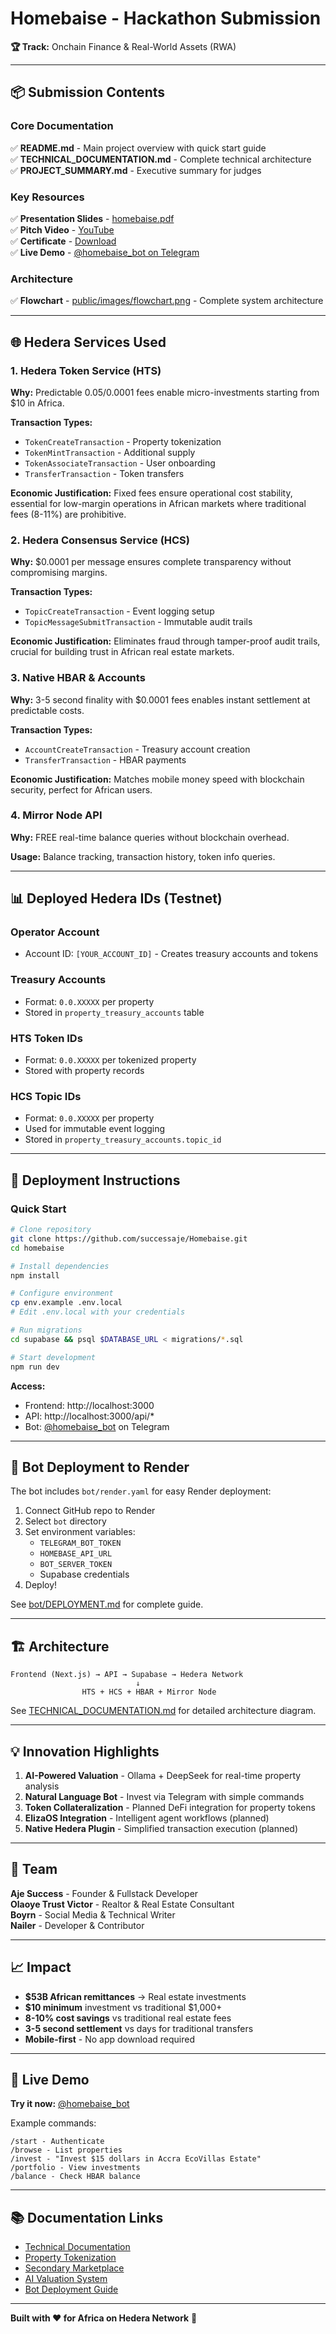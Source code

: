 # Homebaise - Hackathon Submission

**🏆 Track:** Onchain Finance & Real-World Assets (RWA)

---

## 📦 Submission Contents

### Core Documentation
✅ **README.md** - Main project overview with quick start guide  
✅ **TECHNICAL_DOCUMENTATION.md** - Complete technical architecture  
✅ **PROJECT_SUMMARY.md** - Executive summary for judges  

### Key Resources
✅ **Presentation Slides** - [homebaise.pdf](homebaise.pdf)  
✅ **Pitch Video** - [YouTube](https://youtu.be/YH5-hDscbrM)  
✅ **Certificate** - [Download](cert/886eb452-88f0-489e-9772-b9605d6ba2ae.pdf)  
✅ **Live Demo** - [@homebaise_bot on Telegram](https://t.me/homebaise_bot)  

### Architecture
✅ **Flowchart** - [public/images/flowchart.png](public/images/flowchart.png) - Complete system architecture  

---

## 🌐 Hedera Services Used

### 1. Hedera Token Service (HTS)
**Why:** Predictable $0.05/$0.0001 fees enable micro-investments starting from $10 in Africa.

**Transaction Types:**
- `TokenCreateTransaction` - Property tokenization
- `TokenMintTransaction` - Additional supply
- `TokenAssociateTransaction` - User onboarding
- `TransferTransaction` - Token transfers

**Economic Justification:** Fixed fees ensure operational cost stability, essential for low-margin operations in African markets where traditional fees (8-11%) are prohibitive.

### 2. Hedera Consensus Service (HCS)
**Why:** $0.0001 per message ensures complete transparency without compromising margins.

**Transaction Types:**
- `TopicCreateTransaction` - Event logging setup
- `TopicMessageSubmitTransaction` - Immutable audit trails

**Economic Justification:** Eliminates fraud through tamper-proof audit trails, crucial for building trust in African real estate markets.

### 3. Native HBAR & Accounts
**Why:** 3-5 second finality with $0.0001 fees enables instant settlement at predictable costs.

**Transaction Types:**
- `AccountCreateTransaction` - Treasury account creation
- `TransferTransaction` - HBAR payments

**Economic Justification:** Matches mobile money speed with blockchain security, perfect for African users.

### 4. Mirror Node API
**Why:** FREE real-time balance queries without blockchain overhead.

**Usage:** Balance tracking, transaction history, token info queries.

---

## 📊 Deployed Hedera IDs (Testnet)

### Operator Account
- Account ID: `[YOUR_ACCOUNT_ID]` - Creates treasury accounts and tokens

### Treasury Accounts
- Format: `0.0.XXXXX` per property
- Stored in `property_treasury_accounts` table

### HTS Token IDs
- Format: `0.0.XXXXX` per tokenized property
- Stored with property records

### HCS Topic IDs
- Format: `0.0.XXXXX` per property
- Used for immutable event logging
- Stored in `property_treasury_accounts.topic_id`

---

## 🚀 Deployment Instructions

### Quick Start

```bash
# Clone repository
git clone https://github.com/successaje/Homebaise.git
cd homebaise

# Install dependencies
npm install

# Configure environment
cp env.example .env.local
# Edit .env.local with your credentials

# Run migrations
cd supabase && psql $DATABASE_URL < migrations/*.sql

# Start development
npm run dev
```

**Access:**
- Frontend: http://localhost:3000
- API: http://localhost:3000/api/*
- Bot: [@homebaise_bot](https://t.me/homebaise_bot) on Telegram

---

## 🤖 Bot Deployment to Render

The bot includes `bot/render.yaml` for easy Render deployment:

1. Connect GitHub repo to Render
2. Select `bot` directory
3. Set environment variables:
   - `TELEGRAM_BOT_TOKEN`
   - `HOMEBASE_API_URL`
   - `BOT_SERVER_TOKEN`
   - Supabase credentials
4. Deploy!

See [bot/DEPLOYMENT.md](bot/DEPLOYMENT.md) for complete guide.

---

## 🏗️ Architecture

```
Frontend (Next.js) → API → Supabase → Hedera Network
                            ↓
                HTS + HCS + HBAR + Mirror Node
```

See [TECHNICAL_DOCUMENTATION.md](TECHNICAL_DOCUMENTATION.md) for detailed architecture diagram.

---

## 💡 Innovation Highlights

1. **AI-Powered Valuation** - Ollama + DeepSeek for real-time property analysis
2. **Natural Language Bot** - Invest via Telegram with simple commands
3. **Token Collateralization** - Planned DeFi integration for property tokens
4. **ElizaOS Integration** - Intelligent agent workflows (planned)
5. **Native Hedera Plugin** - Simplified transaction execution (planned)

---

## 👥 Team

**Aje Success** - Founder & Fullstack Developer  
**Olaoye Trust Victor** - Realtor & Real Estate Consultant  
**Boyrn** - Social Media & Technical Writer  
**Nailer** - Developer & Contributor  

---

## 📈 Impact

- **$53B African remittances** → Real estate investments
- **$10 minimum** investment vs traditional $1,000+
- **8-10% cost savings** vs traditional real estate fees
- **3-5 second settlement** vs days for traditional transfers
- **Mobile-first** - No app download required

---

## 🎯 Live Demo

**Try it now:** [@homebaise_bot](https://t.me/homebaise_bot)

Example commands:
```
/start - Authenticate
/browse - List properties
/invest - "Invest $15 dollars in Accra EcoVillas Estate"
/portfolio - View investments
/balance - Check HBAR balance
```

---

## 📚 Documentation Links

- [Technical Documentation](TECHNICAL_DOCUMENTATION.md)
- [Property Tokenization](docs/PROPERTY_TOKENIZATION_README.md)
- [Secondary Marketplace](docs/SECONDARY_MARKETPLACE_README.md)
- [AI Valuation System](docs/AI_VALUATION_SYSTEM.md)
- [Bot Deployment Guide](bot/DEPLOYMENT.md)

---

**Built with ❤️ for Africa on Hedera Network** 🚀

